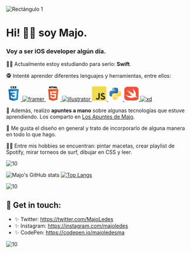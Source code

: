 ![Rectángulo 1](https://user-images.githubusercontent.com/55170175/114485178-dba67c00-9be1-11eb-94c8-2ef94f5fb719.png)

# Hi! 👋🏼 soy Majo. 

###  Voy a ser iOS developer algún día. 


💪🏼 Actualmente estoy estudiando para serlo: **Swift**.

🕵 Intenté aprender diferentes lenguajes y herramientas, entre ellos: 
<p align="left"> <a href="https://www.w3schools.com/css/" target="_blank"> <img src="https://raw.githubusercontent.com/devicons/devicon/master/icons/css3/css3-original-wordmark.svg" alt="css3" width="40" height="40"/> </a> <a href="https://www.framer.com/" target="_blank"> <img src="https://www.vectorlogo.zone/logos/framer/framer-icon.svg" alt="framer" width="40" height="40"/> </a> <a href="https://www.w3.org/html/" target="_blank"> <img src="https://raw.githubusercontent.com/devicons/devicon/master/icons/html5/html5-original-wordmark.svg" alt="html5" width="40" height="40"/> </a> <a href="https://www.adobe.com/in/products/illustrator.html" target="_blank"> <img src="https://www.vectorlogo.zone/logos/adobe_illustrator/adobe_illustrator-icon.svg" alt="illustrator" width="40" height="40"/> </a> <a href="https://developer.mozilla.org/en-US/docs/Web/JavaScript" target="_blank"> <img src="https://raw.githubusercontent.com/devicons/devicon/master/icons/javascript/javascript-original.svg" alt="javascript" width="40" height="40"/> </a> <a href="https://www.python.org" target="_blank"> <img src="https://raw.githubusercontent.com/devicons/devicon/master/icons/python/python-original.svg" alt="python" width="40" height="40"/> </a> <a href="https://developer.apple.com/swift/" target="_blank"> <img src="https://raw.githubusercontent.com/devicons/devicon/master/icons/swift/swift-original.svg" alt="swift" width="40" height="40"/> </a> <a href="https://www.adobe.com/products/xd.html" target="_blank"> <img src="https://cdn.worldvectorlogo.com/logos/adobe-xd.svg" alt="xd" width="40" height="40"/> </a> </p>

💖 Además, realizo **apuntes a mano** sobre algunas tecnologías que estuve aprendiendo.
 Los comparto en [Los Apuntes de Majo](http://losapuntesdemajo.now.sh). 
 
🌸 Me gusta el diseño en general y trato de incorporarlo de alguna manera en todo lo que hago.

👩🏻 Entre mis hobbies se encuentran: pintar macetas, crear playlist de Spotify, mirar torneos de surf, dibujar en CSS y leer.


![10](https://user-images.githubusercontent.com/55170175/114474409-87dd6800-9bcc-11eb-9ca0-538bd30ae29b.png)



![Majo's GitHub stats](https://github-readme-stats.vercel.app/api?username=majoledesma&hide=contribs,prs&theme=buefy&show_icons=true) [![Top Langs](https://github-readme-stats.vercel.app/api/top-langs/?username=majoledesma&layout=compact&theme=buefy)](https://github.com/majoledesma/github-readme-stats)



![10](https://user-images.githubusercontent.com/55170175/114474409-87dd6800-9bcc-11eb-9ca0-538bd30ae29b.png)


## 🖤 Get in touch: 
* ✨ Twitter: https://twitter.com/MajoLedes
* ✨ Instagram: https://instagram.com/majoledes
* ✨ CodePen: https://codepen.io/majoledesma


![10](https://user-images.githubusercontent.com/55170175/114474409-87dd6800-9bcc-11eb-9ca0-538bd30ae29b.png)


<!--
**majoledesma/majoledesma** is a ✨ _special_  repository because its `README.md` (this file) appears on your GitHub profile.
